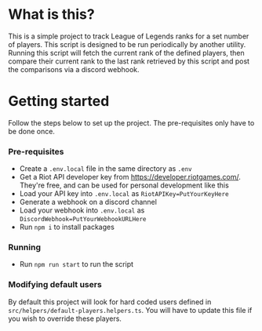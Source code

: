 # What is this?
This is a simple project to track League of Legends ranks for a set number of players. This script is designed to be run periodically by another utility. Running this script will fetch the current rank of the defined players, then compare their current rank to the last rank retrieved by this script and post the comparisons via a discord webhook.

# Getting started
Follow the steps below to set up the project. The pre-requisites only have to be done once.

### Pre-requisites
- Create a `.env.local` file in the same directory as `.env`
- Get a Riot API developer key from https://developer.riotgames.com/. They're free, and can be used for personal development like this
- Load your API key into `.env.local` as `RiotAPIKey=PutYourKeyHere`
- Generate a webhook on a discord channel
- Load your webhook into `.env.local` as `DiscordWebhook=PutYourWebhookURLHere`
- Run `npm i` to install packages

### Running
- Run `npm run start` to run the script

### Modifying default users
By default this project will look for hard coded users defined in `src/helpers/default-players.helpers.ts`. You will have to update this file if you wish to override these players. 

